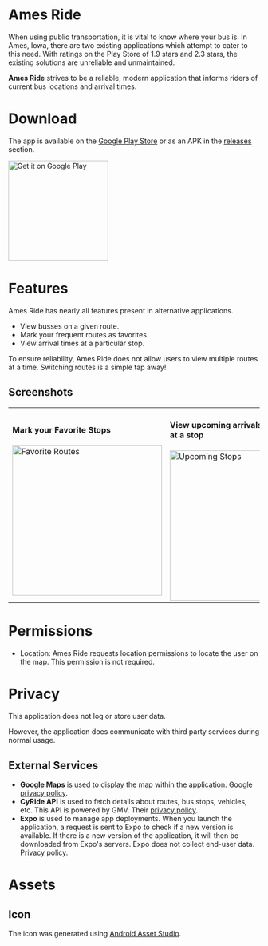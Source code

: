 
# Ames Ride

When using public transportation, it is vital to know where your bus is.
In Ames, Iowa, there are two existing applications which attempt to cater to this need.
With ratings on the Play Store of 1.9 stars and 2.3 stars, the existing solutions are unreliable and unmaintained.

**Ames Ride** strives to be a reliable, modern application that informs riders of current bus locations and arrival times.
# Download

The app is available on the [Google Play Store](https://play.google.com/store/apps/details?id=com.demerstech.amesride) or as an APK in the [releases](https://github.com/patrickdemers6/AmesRide/releases) section.

<a href='https://play.google.com/store/apps/details?id=com.demerstech.amesride&pcampaignid=pcampaignidMKT-Other-global-all-co-prtnr-py-PartBadge-Mar2515-1'><img alt='Get it on Google Play' src='https://play.google.com/intl/en_us/badges/static/images/badges/en_badge_web_generic.png' width="200"/></a>

# Features
Ames Ride has nearly all features present in alternative applications.

- View busses on a given route.
- Mark your frequent routes as favorites.
- View arrival times at a particular stop.

To ensure reliability, Ames Ride does not allow users to view multiple routes at a time.
Switching routes is a simple tap away!

## Screenshots

<table>
    <tr>
        <td>
            <h4>Mark your Favorite Stops</h4>
            <img alt="Favorite Routes" src="assets/screenshots/favorite_routes.png" width="300" />
        </td>
        <td>
            <h4>View upcoming arrivals for all routes at a stop</h4>
            <img alt="Upcoming Stops" src="assets/screenshots/upcoming_arrivals.png" width="300" />
        </td>
    </tr>
</table>



# Permissions
- Location: Ames Ride requests location permissions to locate the user on the map. This permission is not required.

# Privacy
This application does not log or store user data.

However, the application does communicate with third party services during normal usage.

## External Services
- **Google Maps** is used to display the map within the application. [Google privacy policy](https://policies.google.com/privacy).
- **CyRide API** is used to fetch details about routes, bus stops, vehicles, etc. This API is powered by GMV. Their [privacy policy](https://www.gmv.com/en-es/privacy-policy). 
- **Expo** is used to manage app deployments. When you launch the application, a request is sent to Expo to check if a new version is available. If there is a new version of the application, it will then be downloaded from Expo's servers. Expo does not collect end-user data. [Privacy policy](https://expo.dev/privacy). 

# Assets

## Icon
The icon was generated using [Android Asset Studio](https://romannurik.github.io/AndroidAssetStudio/icons-launcher.html#foreground.type=clipart&foreground.clipart=directions_bus&foreground.space.trim=1&foreground.space.pad=0.25&foreColor=rgb(241%2C%20190%2C%2073)&backColor=rgb(200%2C%2016%2C%2047)&crop=0&backgroundShape=circle&effects=none&name=ic_launcher).
